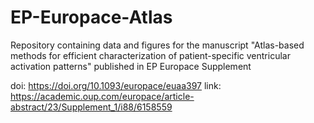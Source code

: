 # EP-Europace-Atlas
Repository containing data and figures for the manuscript "Atlas-based methods for efficient characterization of patient-specific ventricular activation patterns" published in EP Europace Supplement

doi: https://doi.org/10.1093/europace/euaa397
link: https://academic.oup.com/europace/article-abstract/23/Supplement_1/i88/6158559